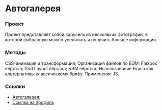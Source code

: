 # Автогалерея

### Проект
Проект представляет собой карусель из нескольких фотографий, в которой выбранную можно увеличить и получить больше информации.


### Методы
CSS-анимация и трансформация;
Организация файлов по БЭМ;
Flexbox вёрстка;
Grid Layout вёрстка;
БЭМ вёрстка;
Использование Figma как альтернативы классическому брифу.
Применение JS.


### Ссылки
* [Автогалерея](https://AFlamme.github.io/GalleryView/index.html);
* [Ссылка на профиль](https://github.com/AFlamme)

